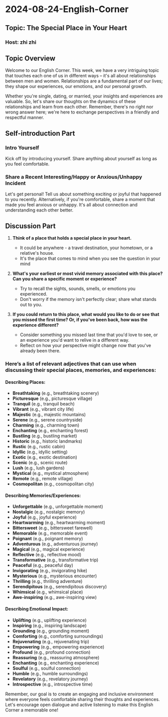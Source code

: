 # 2024-08-24-English-Corner
## Topic: The Special Place in Your Heart
### Host: zhi zhi

## Topic Overview

Welcome to our English Corner. This week, we have a very intriguing topic that touches each one of us in different ways – it's all about relationships between men and women. Relationships are a fundamental part of our lives; they shape our experiences, our emotions, and our personal growth.

Whether you're single, dating, or married, your insights and experiences are valuable. So, let's share our thoughts on the dynamics of these relationships and learn from each other. Remember, there's no right nor wrong answer here; we're here to exchange perspectives in a friendly and respectful manner.

## Self-introduction Part

### Intro Yourself
Kick off by introducing yourself. Share anything about yourself as long as you feel comfortable.

### Share a Recent Interesting/Happy or Anxious/Unhappy Incident
Let's get personal! Tell us about something exciting or joyful that happened to you recently. Alternatively, if you're comfortable, share a moment that made you feel anxious or unhappy. It's all about connection and understanding each other better.

## Discussion Part

1. **Think of a place that holds a special place in your heart.**
    - It could be anywhere - a travel destination, your hometown, or a relative's house.
    - It's the place that comes to mind when you see the question in your mind

2. **What's your earliest or most vivid memory associated with this place? Can you share a specific moment or experience?**
    - Try to recall the sights, sounds, smells, or emotions you experienced.
    - Don't worry if the memory isn't perfectly clear; share what stands out to you.

3. **If you could return to this place, what would you like to do or see that you missed the first time? Or, if you've been back, how was the experience different?**
    - Consider something you missed last time that you'd love to see, or an experience you'd want to relive in a different way.
    - Reflect on how your perspective might change now that you've already been there.

### Here’s a list of relevant adjectives that can use when discussing their special places, memories, and experiences:

#### Describing Places:
- **Breathtaking** (e.g., breathtaking scenery)
- **Picturesque** (e.g., picturesque village)
- **Tranquil** (e.g., tranquil beach)
- **Vibrant** (e.g., vibrant city life)
- **Majestic** (e.g., majestic mountains)
- **Serene** (e.g., serene countryside)
- **Charming** (e.g., charming town)
- **Enchanting** (e.g., enchanting forest)
- **Bustling** (e.g., bustling market)
- **Historic** (e.g., historic landmarks)
- **Rustic** (e.g., rustic cabin)
- **Idyllic** (e.g., idyllic setting)
- **Exotic** (e.g., exotic destination)
- **Scenic** (e.g., scenic route)
- **Lush** (e.g., lush gardens)
- **Mystical** (e.g., mystical atmosphere)
- **Remote** (e.g., remote village)
- **Cosmopolitan** (e.g., cosmopolitan city)

#### Describing Memories/Experiences:
- **Unforgettable** (e.g., unforgettable moment)
- **Nostalgic** (e.g., nostalgic memory)
- **Joyful** (e.g., joyful experience)
- **Heartwarming** (e.g., heartwarming moment)
- **Bittersweet** (e.g., bittersweet farewell)
- **Memorable** (e.g., memorable event)
- **Poignant** (e.g., poignant memory)
- **Adventurous** (e.g., adventurous journey)
- **Magical** (e.g., magical experience)
- **Reflective** (e.g., reflective mood)
- **Transformative** (e.g., transformative trip)
- **Peaceful** (e.g., peaceful day)
- **Invigorating** (e.g., invigorating hike)
- **Mysterious** (e.g., mysterious encounter)
- **Thrilling** (e.g., thrilling adventure)
- **Serendipitous** (e.g., serendipitous discovery)
- **Whimsical** (e.g., whimsical place)
- **Awe-inspiring** (e.g., awe-inspiring view)

#### Describing Emotional Impact:
- **Uplifting** (e.g., uplifting experience)
- **Inspiring** (e.g., inspiring landscape)
- **Grounding** (e.g., grounding moment)
- **Comforting** (e.g., comforting surroundings)
- **Rejuvenating** (e.g., rejuvenating trip)
- **Empowering** (e.g., empowering experience)
- **Profound** (e.g., profound connection)
- **Reassuring** (e.g., reassuring atmosphere)
- **Enchanting** (e.g., enchanting experience)
- **Soulful** (e.g., soulful connection)
- **Humble** (e.g., humble surroundings)
- **Revelatory** (e.g., revelatory journey)
- **Introspective** (e.g., introspective time)

Remember, our goal is to create an engaging and inclusive environment where everyone feels comfortable sharing their thoughts and experiences. Let's encourage open dialogue and active listening to make this English Corner a memorable one!
